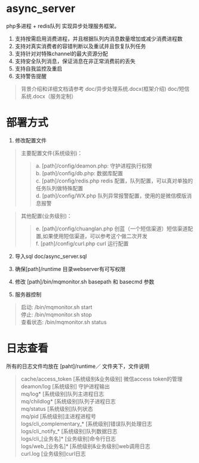 # async_server
php多进程 + redis队列 实现异步处理服务框架。

1. 支持按需启用消费进程，并且根据队列内消息数量增加或减少消费进程数
2. 支持对真实消费者的容错判断以及重试并且恢复队列任务
3. 支持针对对特殊channel的最大资源分配
4. 支持安全队列消息，保证消息在非正常消费前的丢失
5. 支持自我监控及重启
6. 支持警告提醒

>背景介绍和详细文档请参考 doc/异步处理系统.docx(框架介绍)  doc/短信系统.docx（服务定制）
# 部署方式

1. 修改配置文件 <br>

>主要配置文件(系统级别)：<br>
>>a. [path]/config/deamon.php: 守护进程执行权限<br>
>>b. [path]/config/db.php: 数据库配置<br>
>>c. [path]/config/redis.php redis 配置，队列配置，可以真对单独的任务队列做特殊配置<br>
>>d. [path]/config/WX.php 队列异常报警配置，使用的是微信模版消息报警<br>

>其他配置(业务级别)：<br>
>>e. [path]/config/chuanglan.php 创蓝（一个短信渠道）短信渠道配置,如果使用短信渠道，可以参考这个做二次开发<br>
>>f. [path]/config/curl.php curl 运行配置<br>

2. 导入sql doc/async_server.sql

3. 确保[path]/runtime 目录webserver有可写权限

4. 修改 [path]/bin/mqmonitor.sh basepath 和 basecmd 参数

5. 服务器控制
>启动: /bin/mqmonitor.sh start<br>
>停止: /bin/mqmonitor.sh stop<br>
>查看状态: /bin/mqmonitor.sh status<br>

# 日志查看
所有的日志文件均放在 [paht]/runtime／ 文件夹下，文件说明<br>
>cache/access_token [系统级别&业务级别] 微信access token的管理<br>
>deamon/log [系统级别] 守护进程输出<br>
>mq/log* [系统级别]队列主进程日志<br>
>mq/childlog* [系统级别]队列子进程日志<br>
>mq/status [系统级别]队列状态<br>
>mq/pid [系统级别]主进程进程号<br>
>logs/cli_complementary_* [系统级别]错误队列处理日志<br>
>logs/cli_notify_* [系统级别]队列数据日志<br>
>logs/cli_[业务名]* [业务级别]命令行日志<br>
>logs/web_[业务名]* [系统级别&业务级别]web调用日志<br>
>curl.log [业务级别]curl日志<br>



